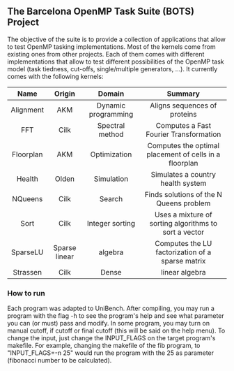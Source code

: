 ## The Barcelona OpenMP Task Suite (BOTS) Project 

The objective of the suite is to provide a collection of applications that allow to test OpenMP tasking implementations. Most of the kernels come from existing ones from other projects. Each of them comes with different implementations that allow to test different possibilities of the OpenMP task model (task tiedness, cut-offs, single/multiple generators, ...). It currently comes with the following kernels:

Name |	Origin |  Domain | Summary
:---: | :-----:| :-----: | :-----:
Alignment | AKM | Dynamic programming | Aligns sequences of proteins
FFT	| Cilk	| Spectral method	| Computes a Fast Fourier Transformation
Floorplan	| AKM	| Optimization	| Computes the optimal placement of cells in a floorplan
Health	| Olden	| Simulation	| Simulates a country health system
NQueens	| Cilk	| Search	| Finds solutions of the N Queens problem
Sort	| Cilk	| Integer sorting	| Uses a mixture of sorting algorithms to sort a vector
SparseLU		| Sparse linear | algebra	| Computes the LU factorization of a sparse matrix
Strassen	| Cilk	| Dense | linear algebra	| Computes a matrix multiply with Strassen's method

### How to run

Each program was adapted to UniBench. After compiling, you may run a program with the flag -h to see the program's help and see what parameter you can (or must) pass and modify. In some program, you may turn on manual cutoff, if cutoff or final cutoff (this will be said on the help menu). To change the input, just change the INPUT\_FLAGS on the target program's makefile. For example, changing the makefile of the fib program, to "INPUT\_FLAGS=-n 25" would run the program with the 25 as parameter (fibonacci number to be calculated).
